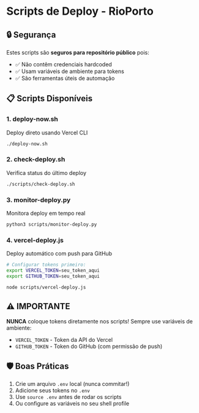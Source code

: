 # Scripts de Deploy - RioPorto

## 🔒 Segurança

Estes scripts são **seguros para repositório público** pois:
- ✅ Não contêm credenciais hardcoded
- ✅ Usam variáveis de ambiente para tokens
- ✅ São ferramentas úteis de automação

## 📋 Scripts Disponíveis

### 1. deploy-now.sh
Deploy direto usando Vercel CLI
```bash
./deploy-now.sh
```

### 2. check-deploy.sh
Verifica status do último deploy
```bash
./scripts/check-deploy.sh
```

### 3. monitor-deploy.py
Monitora deploy em tempo real
```bash
python3 scripts/monitor-deploy.py
```

### 4. vercel-deploy.js
Deploy automático com push para GitHub
```bash
# Configurar tokens primeiro:
export VERCEL_TOKEN=seu_token_aqui
export GITHUB_TOKEN=seu_token_aqui

node scripts/vercel-deploy.js
```

## ⚠️ IMPORTANTE

**NUNCA** coloque tokens diretamente nos scripts!
Sempre use variáveis de ambiente:
- `VERCEL_TOKEN` - Token da API do Vercel
- `GITHUB_TOKEN` - Token do GitHub (com permissão de push)

## 🛡️ Boas Práticas

1. Crie um arquivo `.env` local (nunca commitar!)
2. Adicione seus tokens no `.env`
3. Use `source .env` antes de rodar os scripts
4. Ou configure as variáveis no seu shell profile